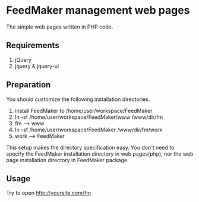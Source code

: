 FeedMaker management web pages
==============================

The simple web pages written in PHP code.

Requirements
------------
1. jQuery
  1. jquery & jquery-ui

Preparation
-----------
You should customize the following installation directories.

1. install FeedMaker to /home/user/workspace/FeedMaker
1. ln -sf /home/user/workspace/FeedMaker/www /www/dir/fm
  1. fm --> www
1. ln -sf /home/user/workspace/FeedMaker /www/dir/fm/work
  1. work --> FeedMaker

This setup makes the directory specification easy.
You don't need to specify the FeedMaker installation directory in web pages(php), nor the web page installation directory in FeedMaker package.

Usage
-----

Try to open http://yoursite.com/fm


